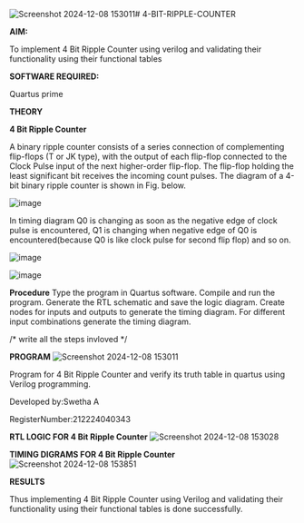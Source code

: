 ![Screenshot 2024-12-08 153011](https://github.com/user-attachments/assets/515ed47f-910b-49f6-be9f-e2aff57cc9da)# 4-BIT-RIPPLE-COUNTER

**AIM:**

To implement  4 Bit Ripple Counter using verilog and validating their functionality using their functional tables

**SOFTWARE REQUIRED:**

Quartus prime

**THEORY**

**4 Bit Ripple Counter**

A binary ripple counter consists of a series connection of complementing flip-flops (T or JK type), with the output of each flip-flop connected to the Clock Pulse input of the next higher-order flip-flop. The flip-flop holding the least significant bit receives the incoming count pulses. The diagram of a 4-bit binary ripple counter is shown in Fig. below.

![image](https://github.com/naavaneetha/4-BIT-RIPPLE-COUNTER/assets/154305477/cb4b74d4-31ab-4359-95d0-d22e67daba13)

In timing diagram Q0 is changing as soon as the negative edge of clock pulse is encountered, Q1 is changing when negative edge of Q0 is encountered(because Q0 is like clock pulse for second flip flop) and so on.

![image](https://github.com/naavaneetha/4-BIT-RIPPLE-COUNTER/assets/154305477/a573a7d6-014e-4e54-93e6-e2ac9530960b)

![image](https://github.com/naavaneetha/4-BIT-RIPPLE-COUNTER/assets/154305477/85e1958a-2fc1-49bb-9a9f-d58ccbf3663c)

**Procedure**
Type the program in Quartus software.
Compile and run the program.
Generate the RTL schematic and save the logic diagram.
Create nodes for inputs and outputs to generate the timing diagram.
For different input combinations generate the timing diagram.


/* write all the steps invloved */

**PROGRAM**
![Screenshot 2024-12-08 153011](https://github.com/user-attachments/assets/419218b9-fe5c-4706-9dd5-b6eaae954277)


 Program for 4 Bit Ripple Counter and verify its truth table in quartus using Verilog programming.

 Developed by:Swetha A
 
 RegisterNumber:212224040343


**RTL LOGIC FOR 4 Bit Ripple Counter**
![Screenshot 2024-12-08 153028](https://github.com/user-attachments/assets/2e366ee4-f484-4c6b-9c1e-c576f25e10ff)


**TIMING DIGRAMS FOR 4 Bit Ripple Counter**
![Screenshot 2024-12-08 153851](https://github.com/user-attachments/assets/6b6c83f4-cddf-4d18-97a1-45bb6e2d3a35)


**RESULTS**

 Thus implementing 4 Bit Ripple Counter using Verilog and validating their functionality using their functional tables is done successfully.

